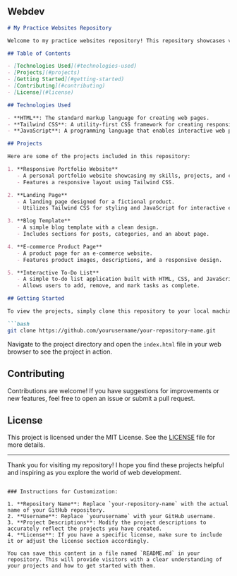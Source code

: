 ## Webdev
```markdown
# My Practice Websites Repository

Welcome to my practice websites repository! This repository showcases various web projects that I have created to enhance my skills in web development using **HTML**, **Tailwind CSS**, and **JavaScript**. Each project demonstrates different aspects of web design and functionality, allowing me to experiment with various features and techniques.

## Table of Contents

- [Technologies Used](#technologies-used)
- [Projects](#projects)
- [Getting Started](#getting-started)
- [Contributing](#contributing)
- [License](#license)

## Technologies Used

- **HTML**: The standard markup language for creating web pages.
- **Tailwind CSS**: A utility-first CSS framework for creating responsive and modern designs.
- **JavaScript**: A programming language that enables interactive web pages and enhances user experience.

## Projects

Here are some of the projects included in this repository:

1. **Responsive Portfolio Website**
   - A personal portfolio website showcasing my skills, projects, and contact information.
   - Features a responsive layout using Tailwind CSS.

2. **Landing Page**
   - A landing page designed for a fictional product.
   - Utilizes Tailwind CSS for styling and JavaScript for interactive elements.

3. **Blog Template**
   - A simple blog template with a clean design.
   - Includes sections for posts, categories, and an about page.

4. **E-commerce Product Page**
   - A product page for an e-commerce website.
   - Features product images, descriptions, and a responsive design.

5. **Interactive To-Do List**
   - A simple to-do list application built with HTML, CSS, and JavaScript.
   - Allows users to add, remove, and mark tasks as complete.

## Getting Started

To view the projects, simply clone this repository to your local machine:

```bash
git clone https://github.com/yourusername/your-repository-name.git
```

Navigate to the project directory and open the `index.html` file in your web browser to see the project in action.

## Contributing

Contributions are welcome! If you have suggestions for improvements or new features, feel free to open an issue or submit a pull request.


## License

This project is licensed under the MIT License. See the [LICENSE](LICENSE) file for more details.

---

Thank you for visiting my repository! I hope you find these projects helpful and inspiring as you explore the world of web development.
```

### Instructions for Customization:

1. **Repository Name**: Replace `your-repository-name` with the actual name of your GitHub repository.
2. **Username**: Replace `yourusername` with your GitHub username.
3. **Project Descriptions**: Modify the project descriptions to accurately reflect the projects you have created.
4. **License**: If you have a specific license, make sure to include it or adjust the license section accordingly.

You can save this content in a file named `README.md` in your repository. This will provide visitors with a clear understanding of your projects and how to get started with them.
